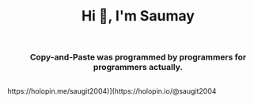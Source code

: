 <ul align="center">
  <summary><h1 style="display: inline-block">Hi 👋, I'm Saumay</h1></summary>
</ul>
</div>
<div id="user-content">
  
<ul align="center" style = "list-style-type: none">
  <summary><h3 style="display: inline-block">Copy-and-Paste was programmed by programmers for programmers actually.</h3></summary>
</ul>
</div>
<div>
    https://holopin.me/saugit2004)](https://holopin.io/@saugit2004
</div>
